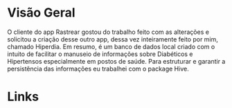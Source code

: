 # Visão Geral

O cliente do app Rastrear gostou do trabalho feito com as alterações e solicitou a criação desse outro app, dessa vez inteiramente feito por mim, chamado Hiperdia. Em resumo, é um banco de dados local criado com o intuito de facilitar o manuseio de informações sobre Diabéticos e Hipertensos especialmente em postos de saúde. Para estruturar e garantir a persistência das informações eu trabalhei com o package Hive.

# Links
  
